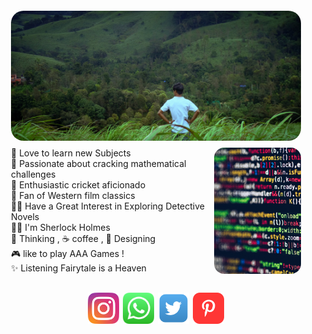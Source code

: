 <!-- ![alt](./assets/images/Dheena.jpg) -->
<div style="padding:20px" >
<img src="./assets/images/Dheena.jpg" alt="Dheena" style="border-radius: 20px;" />
<div style="display:flex; margin-top:8px;   " >
    <div style=" width: 70%;  " > 
        <div style="">
                    <div>👼 Love to learn new Subjects</div>
                    <div>🥇 Passionate about cracking mathematical challenges</div>
                    <div>🏏 Enthusiastic cricket aficionado</div>
                    <div>🤠 Fan of Western film classics</div>
                    <div>🧘🏻 Have a Great Interest in Exploring Detective Novels</div>
                    <div>🕵️‍♂️ I'm Sherlock Holmes</div>
                    <div>🤔 Thinking , ☕ coffee , 🎨 Designing</div>
                    <div>🎮 like to play AAA Games !</div>
                    <div>✨ Listening Fairytale is a Heaven</div>
                </div>
    </div>
    <div style="width: 30%;  " >
        <img src="./assets/images/code.jpg" alt="Code" style="height: 100%; object-fit: cover; border-radius: 1rem; width:100%; align-items: center;  " />
    </div>
</div>
    <div style="display: flex; justify-content: center; margin-top: 20px; " >
        <div style=" background: #ffffff10; padding: 10px; height: fit-content; border-radius: 10px; display: flex; gap: 6px;  justify-items: center; padding-bottom: 5px;  " >
            <a href="https://www.instagram.com/thinakaranmanokaran/" ><img src="./assets/images/instagram.png" style="width: 50px;" alt="instagram" /></a>
            <a href="whatsapp://send?phone=9655982558&text=I%27d%20like%20to%20chat%20with%20you" ><img src="./assets/images/ioswhatsapp.png" style="width: 50px;" alt="whatsapp" /></a>
            <a href="https://x.com/DheenaManohar" ><img src="./assets/images/twitter.png" style="width: 50px;" alt="instagram" /></a>
            <a href="https://in.pinterest.com/thinakaranmanokaran/" ><img src="./assets/images/pinterest.png" style="width: 50px;  " alt="instagram" /></a>
        </div>
    </div>
</div>
